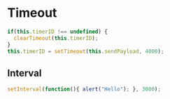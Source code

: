 # Timeout

```javascript
if(this.timerID !== undefined) {
  clearTimeout(this.timerID);
}
this.timerID = setTimeout(this.sendPayload, 4000);
```

## Interval

```js
setInterval(function(){ alert("Hello"); }, 3000);
```

